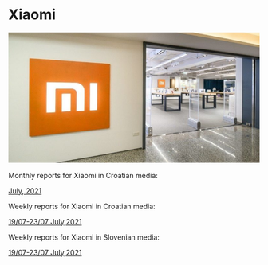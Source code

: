 # Xiaomi

<p align="center">
  <img src="Dta/foto.jpg" width="750" title="hover text">
</p>



Monthly reports for Xiaomi in Croatian media:

[July, 2021](https://raw.githack.com/lusiki/Xiaomi/main/Code/presentation.html#1)

Weekly reports for Xiaomi in Croatian media:

[19/07-23/07 July,2021](https://raw.githack.com/lusiki/Xiaomi/main/Code/weekly19-23.html)


Weekly reports for Xiaomi in Slovenian media:

[19/07-23/07 July,2021](https://raw.githack.com/lusiki/Xiaomi/main/Code/weekly19-23Slovenia.html)